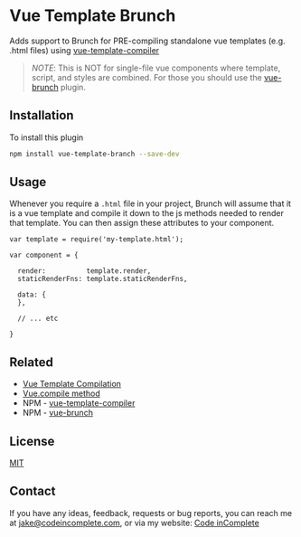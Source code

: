 # Vue Template Brunch

Adds support to Brunch for PRE-compiling standalone vue templates (e.g. .html files)
using [vue-template-compiler](https://www.npmjs.com/package/vue-template-compiler)

> *NOTE*: This is NOT for single-file vue components where template, script, and styles are combined.
          For those you should use the [vue-brunch](https://www.npmjs.com/package/vue-brunch) plugin.

## Installation

To install this plugin

```bash
npm install vue-template-branch --save-dev
```

## Usage

Whenever you require a `.html` file in your project, Brunch will assume that it is a vue template
and compile it down to the js methods needed to render that template. You can then assign these
attributes to your component.

```
var template = require('my-template.html');

var component = {

  render:          template.render,
  staticRenderFns: template.staticRenderFns,

  data: {
  },

  // ... etc

}
```

## Related

  * [Vue Template Compilation](https://vuejs.org/guide/render-function.html#Template-Compilation)
  * [Vue.compile method](https://vuejs.org/api/#Vue-compile)
  * NPM - [vue-template-compiler](https://www.npmjs.com/package/vue-template-compiler)
  * NPM - [vue-brunch](https://www.npmjs.com/package/vue-brunch)

## License

[MIT](license.md)

## Contact

If you have any ideas, feedback, requests or bug reports, you can reach me at
[jake@codeincomplete.com](mailto:jake@codeincomplete.com), or via my
website: [Code inComplete](http://codeincomplete.com)
